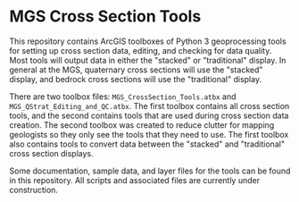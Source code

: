 # MGS Cross Section Tools

This repository contains ArcGIS toolboxes of Python 3 geoprocessing tools for setting up cross section data, editing, and checking for data quality. Most tools will output data in either the "stacked" or "traditional" display. In general at the MGS, quaternary cross sections will use the "stacked" display, and bedrock cross sections will use the "traditional" display. 

There are two toolbox files: `MGS_CrossSection_Tools.atbx` and `MGS_QStrat_Editing_and_QC.atbx`. The first toolbox contains all cross section tools, and the second contains tools that are used during cross section data creation. The second toolbox was created to reduce clutter for mapping geologists so they only see the tools that they need to use. The first toolbox also contains tools to convert data between the "stacked" and "traditional" cross section displays.

Some documentation, sample data, and layer files for the tools can be found in this repository. All scripts and associated files are currently under construction.
